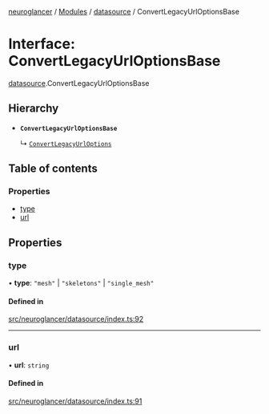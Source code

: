 [neuroglancer](../README.md) / [Modules](../modules.md) / [datasource](../modules/datasource.md) / ConvertLegacyUrlOptionsBase

# Interface: ConvertLegacyUrlOptionsBase

[datasource](../modules/datasource.md).ConvertLegacyUrlOptionsBase

## Hierarchy

- **`ConvertLegacyUrlOptionsBase`**

  ↳ [`ConvertLegacyUrlOptions`](datasource.ConvertLegacyUrlOptions.md)

## Table of contents

### Properties

- [type](datasource.ConvertLegacyUrlOptionsBase.md#type)
- [url](datasource.ConvertLegacyUrlOptionsBase.md#url)

## Properties

### type

• **type**: ``"mesh"`` \| ``"skeletons"`` \| ``"single_mesh"``

#### Defined in

[src/neuroglancer/datasource/index.ts:92](https://github.com/ActiveBrainAtlas2/neuroglancer/blob/1beb5d34/src/neuroglancer/datasource/index.ts#L92)

___

### url

• **url**: `string`

#### Defined in

[src/neuroglancer/datasource/index.ts:91](https://github.com/ActiveBrainAtlas2/neuroglancer/blob/1beb5d34/src/neuroglancer/datasource/index.ts#L91)
